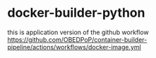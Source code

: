 # docker-builder-python
this is application version of the github workflow https://github.com/OBEDPoP/container-builder-pipeline/actions/workflows/docker-image.yml
